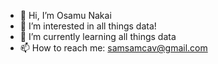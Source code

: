 - 👋 Hi, I’m Osamu Nakai
- 👀 I’m interested in all things data!
- 🌱 I’m currently learning all things data
- 📫 How to reach me: samsamcav@gmail.com

<!---
samsamcav2/samsamcav2 is a ✨ special ✨ repository because its `README.md` (this file) appears on your GitHub profile.
You can click the Preview link to take a look at your changes.
--->
